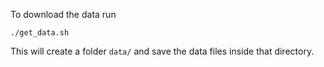 To download the data run
```
./get_data.sh
```
This will create a folder `data/` and save the data files inside that directory.
